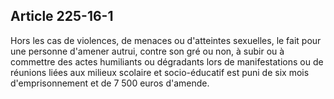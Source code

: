 Article 225-16-1
----
Hors les cas de violences, de menaces ou d'atteintes sexuelles, le fait pour une
personne d'amener autrui, contre son gré ou non, à subir ou à commettre des
actes humiliants ou dégradants lors de manifestations ou de réunions liées aux
milieux scolaire et socio-éducatif est puni de six mois d'emprisonnement et de 7
500 euros d'amende.
